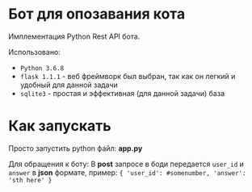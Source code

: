 # Бот для опозавания кота

Имплементация Python Rest API бота.

Использовано: 
- `Python 3.6.8`
- `flask 1.1.1` - веб фреймворк был выбран, 
так как он легкий и удобный для данной задачи
- `sqlite3` - простая и эффективная (для данной задачи) база


# Как запускать

Просто запустить python файл:
__app.py__

Для обращения к боту:
В __post__ запросе в боди передается `user_id` и `answer`
в __json__ формате, пример:
`{
  'user_id': #somenumber,
  'answer': 'sth here'
}`
